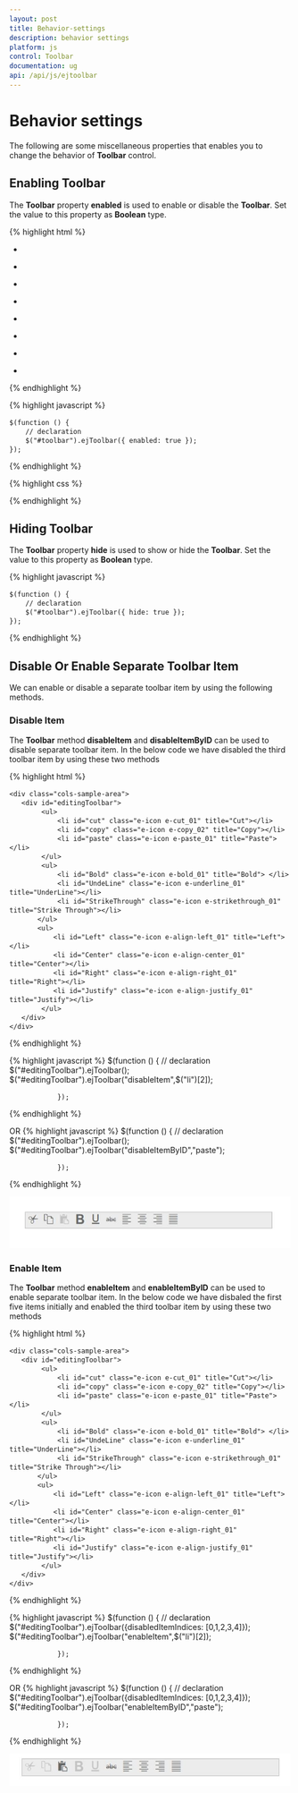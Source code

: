 ```yaml
---
layout: post
title: Behavior-settings
description: behavior settings
platform: js
control: Toolbar
documentation: ug
api: /api/js/ejtoolbar
---
```


# Behavior settings

The following are some miscellaneous properties that enables you to change the behavior of **Toolbar** control.

## Enabling Toolbar

The **Toolbar** property **enabled** is used to enable or disable the **Toolbar**. Set the value to this property as **Boolean** type.

{% highlight html %}

<div class="cols-sample-area">
   <div id="toolbar">
      <ul>
         <li id="Left" title="Left">
            <div class="ToolbarItems LeftAlign_tool"></div>
         </li>
         <li id="Center" title="Center">
            <div class="ToolbarItems CenterAlign_tool"></div>
         </li>
         <li id="Right" title="Right">
            <div class="ToolbarItems RightAlign_tool"></div>
         </li>
         <li id="Justify" title="Justify">
            <div class="ToolbarItems Justify_tool"></div>
         </li>
      </ul>
      <ul>
         <li id="Bold" title="Bold">
            <div class="ToolbarItems Bold_tool"></div>
         </li>
         <li id="Italic" title="Italic">
            <div class="ToolbarItems Italic_tool"></div>
         </li>
         <li id="StrikeThrough" title="Strike Through">
            <div class="ToolbarItems StrikeThrough_tool"></div>
         </li>
         <li id="UndeLine" title="UnderLine">
            <div class="ToolbarItems Underline_tool"></div>
         </li>
      </ul>
   </div>
</div>

{% endhighlight %}

{% highlight javascript %}

    $(function () {
        // declaration
        $("#toolbar").ejToolbar({ enabled: true });
    });

{% endhighlight %}

{% highlight css %}

<style type="text/css" class="cssStyles">
    .darktheme .cols-sample-area .e-tooltxt .ToolbarItems {
        background-image: url('../images/toolbar/ui-icons-metro.png');
    }

    .cols-sample-area .e-tooltxt .ToolbarItems {
        display: block;
        background-image: url('../images/toolbar/ui-icons-dark.png');
        height: 22px;
        width: 22px;
    }

    .e-tooltxt:hover .ToolbarItems, .darktheme .cols-sample-area .e-tooltxt:hover .ToolbarItems {
        background-image: url('../images/toolbar/ui-icons-light.png');
    }

    .ToolbarItems.LeftAlign_tool {
        background-position: -26px -39px;
    }

    .ToolbarItems.CenterAlign_tool {
        background-position: -55px -39px;
    }

    .ToolbarItems.RightAlign_tool {
        background-position: -89px -39px;
    }

    .ToolbarItems.Justify_tool {
        background-position: -123px -39px;
    }

    .ToolbarItems.Bold_tool {
        background-position: -159px -39px;
    }

    .ToolbarItems.Italic_tool {
        background-position: -196px -39px;
    }

    .ToolbarItems.StrikeThrough_tool {
        background-position: -55px -70px;
    }

    .ToolbarItems.Underline_tool {
        background-position: -23px -68px;
    }
</style>


{% endhighlight %}

## Hiding Toolbar 

The **Toolbar** property **hide** is used to show or hide the **Toolbar**. Set the value to this property as **Boolean** type.


{% highlight javascript %}

    $(function () {
        // declaration
        $("#toolbar").ejToolbar({ hide: true });
    });

{% endhighlight %}

## Disable Or Enable Separate Toolbar Item

We can enable or disable a separate toolbar item by using the following methods.

### Disable Item

The **Toolbar** method **disableItem** and **disableItemByID** can be used to disable separate toolbar item. In the below code we have disabled the third toolbar item by using these two methods

{% highlight html %}

    <div class="cols-sample-area">
       <div id="editingToolbar">
            <ul>
                <li id="cut" class="e-icon e-cut_01" title="Cut"></li>
                <li id="copy" class="e-icon e-copy_02" title="Copy"></li>
                <li id="paste" class="e-icon e-paste_01" title="Paste"></li>
            </ul>
            <ul>
                <li id="Bold" class="e-icon e-bold_01" title="Bold"> </li>
                <li id="UndeLine" class="e-icon e-underline_01" title="UnderLine"></li>
                <li id="StrikeThrough" class="e-icon e-strikethrough_01" title="Strike Through"></li>
           </ul>
           <ul>
               <li id="Left" class="e-icon e-align-left_01" title="Left"></li>
               <li id="Center" class="e-icon e-align-center_01" title="Center"></li>
               <li id="Right" class="e-icon e-align-right_01" title="Right"></li>
               <li id="Justify" class="e-icon e-align-justify_01" title="Justify"></li>
            </ul>
       </div>
    </div>

{% endhighlight %}

{% highlight javascript %}
        $(function () {
                    // declaration
                    $("#editingToolbar").ejToolbar();
                   $("#editingToolbar").ejToolbar("disableItem",$("li")[2]);
                    
                });

{% endhighlight %}

OR
{% highlight javascript %}
        $(function () {
                    // declaration
                    $("#editingToolbar").ejToolbar();
                    $("#editingToolbar").ejToolbar("disableItemByID","paste");
                    
                });

{% endhighlight %}


![](Behaviour-settings_images/Behaviour-settings1.jpg)

### Enable Item

The **Toolbar** method **enableItem** and **enableItemByID** can be used to enable separate toolbar item. In the below code we have disbaled the first five items initially and enabled the third toolbar item by using these two methods

{% highlight html %}

    <div class="cols-sample-area">
       <div id="editingToolbar">
            <ul>
                <li id="cut" class="e-icon e-cut_01" title="Cut"></li>
                <li id="copy" class="e-icon e-copy_02" title="Copy"></li>
                <li id="paste" class="e-icon e-paste_01" title="Paste"></li>
            </ul>
            <ul>
                <li id="Bold" class="e-icon e-bold_01" title="Bold"> </li>
                <li id="UndeLine" class="e-icon e-underline_01" title="UnderLine"></li>
                <li id="StrikeThrough" class="e-icon e-strikethrough_01" title="Strike Through"></li>
           </ul>
           <ul>
               <li id="Left" class="e-icon e-align-left_01" title="Left"></li>
               <li id="Center" class="e-icon e-align-center_01" title="Center"></li>
               <li id="Right" class="e-icon e-align-right_01" title="Right"></li>
               <li id="Justify" class="e-icon e-align-justify_01" title="Justify"></li>
            </ul>
       </div>
    </div>

{% endhighlight %}

{% highlight javascript %}
        $(function () {
                    // declaration
                   $("#editingToolbar").ejToolbar({disabledItemIndices: [0,1,2,3,4]});
                   $("#editingToolbar").ejToolbar("enableItem",$("li")[2]);
                    
                });

{% endhighlight %}

OR
{% highlight javascript %}
        $(function () {
                    // declaration
                   $("#editingToolbar").ejToolbar({disabledItemIndices: [0,1,2,3,4]});
                    $("#editingToolbar").ejToolbar("enableItemByID","paste");
                    
                });

{% endhighlight %}

![](Behaviour-settings_images/Behaviour-settings2.jpg)